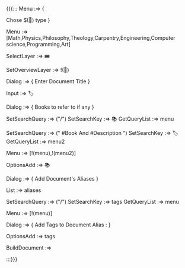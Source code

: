 {{{:::
Menu :=> {

Chose $(🎫) type 
}

Menu :=>  [Math,Physics,Philosophy,Theology,Carpentry,Engineering,Computer science,Programming,Art] 

SelectLayer :=> 🎟️

SetOverviewLayer :=> !(🎫)


Dialog  :=> {
Enter Document Title 
}

Input :=> 🏷️

Dialog :=> {
Books to refer to if any
}

SetSearchQuery :=> ("/")
SetSearchKey :=> 📚
GetQueryList :=> menu


SetSearchQuery :=> (" #Book And #Description ")
SetSearchKey :=> 🏷️
GetQueryList :=> menu2

Menu :=> [!(menu),!(menu2)]

OptionsAdd :=> 📚

Dialog :=> {
Add Document's Aliases
}

List :=> aliases

SetSearchQuery :=> ("/")
SetSearchKey :=> tags
GetQueryList :=> menu

Menu :=> [!(menu)]

Dialog :=> {
Add Tags to Document
Alias : 
}

OptionsAdd :=> tags



BuildDocument :=>


:::}}}
